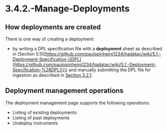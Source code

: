 # 3.4.2.-Manage-Deployments

## How deployments are created

There is one way of creating a deployment:

* by writing a DPL specification file with a **deployment** sheet as described in \[Section 5.1\]\([https://github.com/paulopinheiro1234/hadatac/wiki/5.1.-Deployment-Specification-\(DPL](https://github.com/paulopinheiro1234/hadatac/wiki/5.1.-Deployment-Specification-%28DPL)\)\) and manually submitting the DPL file for ingestion as described in [Section 3.2.1](https://github.com/paulopinheiro1234/hadatac/wiki/3.2.-Manage-Data-File-Ingestion#321-manual-submission-of-data-file-for-ingestion). 

## Deployment management operations

The deployment management page supports the following operations:

* Listing of existing deployments
* Listing of past deployments
* Undeploy instruments

